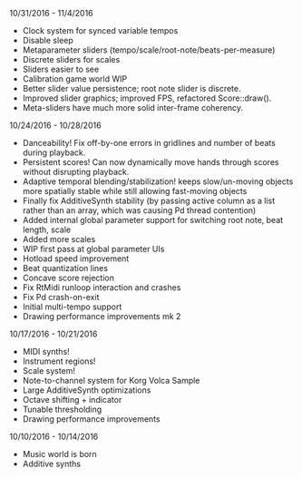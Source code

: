 


10/31/2016 - 11/4/2016
* Clock system for synced variable tempos
* Disable sleep
* Metaparameter sliders (tempo/scale/root-note/beats-per-measure)
* Discrete sliders for scales 
* Sliders easier to see
* Calibration game world WIP
* Better slider value persistence; root note slider is discrete.
* Improved slider graphics; improved FPS, refactored Score::draw().
* Meta-sliders have much more solid inter-frame coherency.

10/24/2016 - 10/28/2016
* Danceability! Fix off-by-one errors in gridlines and number of beats during playback.
* Persistent scores!
    Can now dynamically move hands through scores without disrupting playback.
* Adaptive temporal blending/stabilization!
    keeps slow/un-moving objects more spatially stable 
    while still allowing fast-moving objects
* Finally fix AdditiveSynth stability
   (by passing active column as a list rather than an array, which was causing Pd thread contention)
* Added internal global parameter support for switching root note, beat length, scale 
* Added more scales
* WIP first pass at global parameter UIs
* Hotload speed improvement
* Beat quantization lines
* Concave score rejection
* Fix RtMidi runloop interaction and crashes
* Fix Pd crash-on-exit
* Initial multi-tempo support
* Drawing performance improvements mk 2


10/17/2016 - 10/21/2016
* MIDI synths!
* Instrument regions!
* Scale system!
* Note-to-channel system for Korg Volca Sample
* Large AdditiveSynth optimizations
* Octave shifting + indicator
* Tunable thresholding
* Drawing performance improvements

10/10/2016 - 10/14/2016
* Music world is born 
* Additive synths
